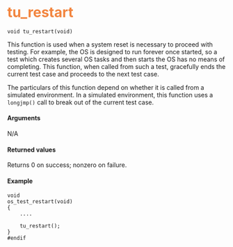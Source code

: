 ## <font color="F2853F" style="font-size:24pt"> tu_restart </font>

```no-highlight
void tu_restart(void)
```

This function is used when a system reset is necessary to proceed with testing.  For example, the OS is designed to run forever once started, so a test which creates several OS tasks and then starts the OS has no means of completing. This function, when called from such a test, gracefully ends the current test case and proceeds to the next test case.

The particulars of this function depend on whether it is called from a simulated environment.  In a simulated environment, this function uses a `longjmp()` call to break out of the current test case.


#### Arguments

N/A

#### Returned values

Returns 0 on success; nonzero on failure.

#### Example

```no-highlight
void
os_test_restart(void)
{
    ....

    tu_restart();
}
#endif
```
